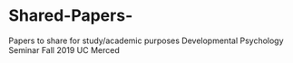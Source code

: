 # Shared-Papers-
Papers to share for study/academic purposes 
Developmental Psychology Seminar Fall 2019 UC Merced
